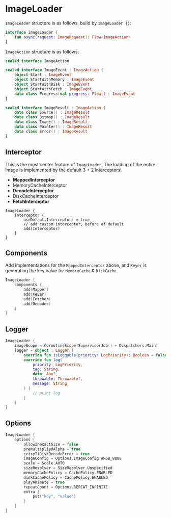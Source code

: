 # ImageLoader

`ImageLoader` structure is as follows, build by `ImageLoader {}`:

```kotlin
interface ImageLoader {
    fun async(request: ImageRequest): Flow<ImageAction>
}
```

`ImageAction` structure is as follows:

```kotlin
sealed interface ImageAction

sealed interface ImageEvent : ImageAction {
    object Start : ImageEvent
    object StartWithMemory : ImageEvent
    object StartWithDisk : ImageEvent
    object StartWithFetch : ImageEvent
    data class Progress(val progress: Float) : ImageEvent
}

sealed interface ImageResult : ImageAction {
    data class Source() : ImageResult
    data class Bitmap() : ImageResult
    data class Image() : ImageResult
    data class Painter() : ImageResult
    data class Error() : ImageResult
}
```

## Interceptor

This is the most center feature of `ImageLoader`, The loading of the entire image is implemented by the default 3 + 2 interceptors:

- **MappedInterceptor**
- MemoryCacheInterceptor 
- **DecodeInterceptor**
- DiskCacheInterceptor
- **FetchInterceptor**

```
ImageLoader {
    interceptor {
        useDefaultInterceptors = true
        // add custom interceptor, before of default
        add(Interceptor)
    }
}
```

## Components

Add implementations for the `MappedInterceptor` above, and `Keyer` is generating the key value for `MemoryCache` & `DiskCache`.

```kotlin
ImageLoader {
    components {
        add(Mapper)
        add(Keyer)
        add(Fetcher)
        add(Decoder)
    }
}
```

## Logger

```kotlin
ImageLoader {
    imageScope = CoroutineScope(SupervisorJob() + Dispatchers.Main)
    logger = object : Logger {
        override fun isLoggable(priority: LogPriority): Boolean = false
        override fun log(
            priority: LogPriority,
            tag: String,
            data: Any?,
            throwable: Throwable?,
            message: String,
        ) {
            // print log
        }
    }
}
```

## Options

```kotlin
ImageLoader {
    options {
        allowInexactSize = false
        premultipliedAlpha = true
        retryIfDiskDecodeError = true
        imageConfig = Options.ImageConfig.ARGB_8888
        scale = Scale.AUTO
        sizeResolver = SizeResolver.Unspecified
        memoryCachePolicy = CachePolicy.ENABLED
        diskCachePolicy = CachePolicy.ENABLED
        playAnimate = true
        repeatCount = Options.REPEAT_INFINITE
        extra {
            put("key", "value")
        }
    }
}
```

